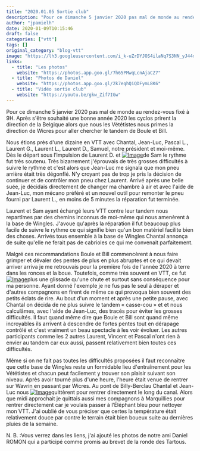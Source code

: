 ```yaml
---
title: "2020.01.05 Sortie club"
description: "Pour ce dimanche 5 janvier 2020 pas mal de monde au rendez-vous fixé à 9H. Après s'être souhaité une bonne année 2020 les cyclos prirent la direction de la Belgique alors que nous les Vététistes nous primes la direction de Wicres pour aller chercher le tandem de Boule et Bill."
author: "jpamielh"
date: 2020-01-09T10:15:46
draft: false
categories: ["vtt"]
tags: []
original_category: "blog-vtt"
image: "https://lh3.googleusercontent.com/i_k-uZrDYJOS4ilaNq7S3NN_yJ44mCDfAiiJZA0a8SM130UfEzSSvKwGWTV-trQXbRJjmcm3UcTME_s-W4ixp5_IZF-FEhpi4S3Qx7DlaF_Vk6xgc-kg6PuvvxcNbA0Z03QTTW6rpQ3h6oACWls49l1OaT0WzyalU_dTNYsjnjlBX9XPrK09Kis-txzKJ03Ne_-lFFMB4E4vLHHDKW7mrJ5BkZHMeIls35ua6wm5cIdZZRDHMiMublfioC3cxvLSV99K6V_Rxx8FeRdgO-08sQPUtqe_oe-LmwYwxQ2btGHSG-BlTwbYQYPTJV2aMV4W8jXBjvPT7zFxWM1B9IPvwVG3g6_qUIfZCHrCHcVacpzmjbfBVFBGHNWaYEpgcIPw4yyg2LBWkma2BtOXDBVWeifJY-lcYXZbof9fiXZPwram0LU5DSEcyx55-5f84zaQYBS3H1vKRdOQTNa7hdetofo3MJbvGJn2znaNZHjkAZjsbLFkqqaBYjGXtrFIvSxahwD8Pa7hn8CpmKkfj0cKp6QQgfIuKP_A82LDyIOf4sM5WKtQJRyU9G1_vImtzbMkfVGyblG7uuNEPQEp-HYf3CZ1GwNXDvglhvPGQy9dN7gVeJORDMeoz-mpf5F37uk-RGwx2g3GxNMSV7iUPtDPOakl47LUUl-OqtNb4OV8h8N6S1T6e36ysuY=s197-no"
links:
  - title: "Les photos"
    website: "https://photos.app.goo.gl/7h65PMwqLcnAjaCZ7"
  - title: "Photos de Daniel"
    website: "https://photos.app.goo.gl/2k7eqhQiQDFymL8K6"
  - title: "Vidéo sortie club"
    website: "https://youtu.be/gkw_Zif7IGw"
---
```


Pour ce dimanche 5 janvier 2020 pas mal de monde au rendez-vous fixé à 9H. Après s'être souhaité une bonne année 2020 les cyclos prirent la direction de la Belgique alors que nous les Vététistes nous primes la direction de Wicres pour aller chercher le tandem de Boule et Bill.

<!--more-->

Nous étions près d'une dizaine en VTT avec Chantal, Jean-Luc, Pascal L., Laurent G., Laurent L., Laurent D., Samuel, notre président et moi-même. Dès le départ sous l’impulsion de Laurent D. et [![Image](https://lh3.googleusercontent.com/LgkosVQiRmWv9Qjmn4-U4LGqvDkF4bfT4fddq_fpc7JDaoxVrp-I4HG3TTEnJvuV5lxzMU18hwYVlpJki4nbq2d6QJ8rnk2FkwcdxHtw1IC5YQg3nht1Yad0YdZyoEfPfFtV_TCyEYY2wyC8XDFBpktLRmpOjAfhJaFIGvVrbdvwMspIs109aPC5x3mKUJd9aS16uO8tRnXLT7FuW-wu44MmPRtJsjRZt1UXshcGHSYfUNT5nAtXWI2KbsXxJyHDaE3y-iU0Y8UVswD-VYM3i8IwOxLS5ldA_8E6rDzGjku1GPETtWNhqZWHGT2_14YwUl5ZXHDYmWhF3sWXzdeb_1PiBNYO7f6pXMqCB__w4U1ca9jliDQVVSq2NX1t3B6NYPeBLYcp0QwbnPa7vK_PsD5_G0246wkPFhpbWHVm0nXdcgIESUMlcEgMa4RimKtrtlBjrigpJs3_OIGJnOMOXo_rS9tvFWcZn0MIEMs54jQSJn3eMhzvHqe0dHZipSQz0lkX1lswd0A6TXAD4YW80_5F2y_KYlOQ4ZamdsXykbw9G44x3OXfqbMWcHiM2FHPjbOPNFY5D0_JyOQi-azFYI-GGGg7ewDIyXS8YZerno0aWNrMVsuz-FRFUaMc4zF_YZhXaopibWDhswxbfmnhD0jgIjXw57X6pkGwCHW-SRHuqWp7nCBXSTjPpgkJYBZjr1teTZCiFgeU7MDjhbrT75QnmExFZb-SQvn187zZ7YvUyp05=s846-no)](https://lh3.googleusercontent.com/LgkosVQiRmWv9Qjmn4-U4LGqvDkF4bfT4fddq_fpc7JDaoxVrp-I4HG3TTEnJvuV5lxzMU18hwYVlpJki4nbq2d6QJ8rnk2FkwcdxHtw1IC5YQg3nht1Yad0YdZyoEfPfFtV_TCyEYY2wyC8XDFBpktLRmpOjAfhJaFIGvVrbdvwMspIs109aPC5x3mKUJd9aS16uO8tRnXLT7FuW-wu44MmPRtJsjRZt1UXshcGHSYfUNT5nAtXWI2KbsXxJyHDaE3y-iU0Y8UVswD-VYM3i8IwOxLS5ldA_8E6rDzGjku1GPETtWNhqZWHGT2_14YwUl5ZXHDYmWhF3sWXzdeb_1PiBNYO7f6pXMqCB__w4U1ca9jliDQVVSq2NX1t3B6NYPeBLYcp0QwbnPa7vK_PsD5_G0246wkPFhpbWHVm0nXdcgIESUMlcEgMa4RimKtrtlBjrigpJs3_OIGJnOMOXo_rS9tvFWcZn0MIEMs54jQSJn3eMhzvHqe0dHZipSQz0lkX1lswd0A6TXAD4YW80_5F2y_KYlOQ4ZamdsXykbw9G44x3OXfqbMWcHiM2FHPjbOPNFY5D0_JyOQi-azFYI-GGGg7ewDIyXS8YZerno0aWNrMVsuz-FRFUaMc4zF_YZhXaopibWDhswxbfmnhD0jgIjXw57X6pkGwCHW-SRHuqWp7nCBXSTjPpgkJYBZjr1teTZCiFgeU7MDjhbrT75QnmExFZb-SQvn187zZ7YvUyp05=s846-no)de Sam le rythme fut très soutenu. Très bizarrement j'éprouvais de très grosses difficultés à suivre le rythme et c'est alors que Jean-Luc me signala que mon pneu arrière était très dégonflé. N'y croyant pas de trop je pris la décision de continuer et de contrôler mon pneu chez Laurent. Arrivé après une belle suée, je décidais directement de changer ma chambre à air et avec l'aide de Jean-Luc, mon mécano préféré et un nouvel outil pour remonter le pneu fourni par Laurent L., en moins de 5 minutes la réparation fut terminée.

Laurent et Sam ayant échangé leurs VTT contre leur tandem nous repartîmes par des chemins inconnus de moi-même qui nous amenèrent à la base de Wingles. J'avoue qu'après la réparation il fut beaucoup plus facile de suivre le rythme ce qui signifie bien qu'un bon matériel facilite bien des choses. Arrivés tous ensemble à la base de Wingles Chantal annonça de suite qu'elle ne ferait pas de cabrioles ce qui me convenait parfaitement.

Malgré ces recommandations Boule et Bill commencèrent à nous faire grimper et dévaler des pentes de plus en plus abruptes et ce qui devait arriver arriva je me retrouvais pour la première fois de l'année 2020 à terre dans les ronces et la boue. Toutefois, comme très souvent en VTT, ce fut [![Image](https://lh3.googleusercontent.com/u_TgeJ4K0BFDY9M1-dhf_lMFnpGoXdHf1nhUSxch1AQoufrlzCog_y5CkM0d8UJoT877-7jSBrSWh3N0lNaNjMJx2aQ3Vo-MqN3TR0ODAT3Bbbw1lsTaAo7e9d8-JLJyszlHEbIHcwvV10XrEczTplmPP5Y6A9MxWhakheZuYZih9Ywj74P7-SSbZHXdGN_zNSNmWxcjDx0BYvnTmD5WI9Z3CAyvUZezYOKPI785xKnfGtMKj1Vf7NrrS7SsPQLqgFUoktm5pGrRGRaIkbNmsYRoinwkT2wjLXmKQ0inVBqXss8uOjqmhwadoLp0DhweH-qlKNWz6z6w5rN4GkRvoSAIczmcJwrE1mmPKQ6bfVIR-N39SBCo16tTSh9mqojAySd8WkZ6H5e0lglyhIx8q9YLqj5YWi1xtoXPQUM1-2hnczHwerIEWJ3Pf9Zw3wrwlftt8Ft7Hqr4WNWaU5tMa_0ezCPW48JLHHlkHoEyij7OtouFMLjjVGbGhHAx4BWvCFJ2pk10XAqnAHm9gWxTYCGrTNbRjZZ6EHwJWo1s0ZJBsWqPU6VZMc4evHtxtaU9qve4oC_xTzFmLKhUY3uHdtn0x28qACZEOEXt6NJ4_SLPcrdsXmScYrXqPuCOgk73zSnL7E9XMbW66eMwuj5dl_phgpY5CN4Syo_k5X96OrBP0L9pnmkCWeBEMQDLv4ngM6jYJR2H4yuzYMs8ZgAm1E-5k3quSDo7SiHmW-LVHEqS0bEq=s797-no)](https://lh3.googleusercontent.com/u_TgeJ4K0BFDY9M1-dhf_lMFnpGoXdHf1nhUSxch1AQoufrlzCog_y5CkM0d8UJoT877-7jSBrSWh3N0lNaNjMJx2aQ3Vo-MqN3TR0ODAT3Bbbw1lsTaAo7e9d8-JLJyszlHEbIHcwvV10XrEczTplmPP5Y6A9MxWhakheZuYZih9Ywj74P7-SSbZHXdGN_zNSNmWxcjDx0BYvnTmD5WI9Z3CAyvUZezYOKPI785xKnfGtMKj1Vf7NrrS7SsPQLqgFUoktm5pGrRGRaIkbNmsYRoinwkT2wjLXmKQ0inVBqXss8uOjqmhwadoLp0DhweH-qlKNWz6z6w5rN4GkRvoSAIczmcJwrE1mmPKQ6bfVIR-N39SBCo16tTSh9mqojAySd8WkZ6H5e0lglyhIx8q9YLqj5YWi1xtoXPQUM1-2hnczHwerIEWJ3Pf9Zw3wrwlftt8Ft7Hqr4WNWaU5tMa_0ezCPW48JLHHlkHoEyij7OtouFMLjjVGbGhHAx4BWvCFJ2pk10XAqnAHm9gWxTYCGrTNbRjZZ6EHwJWo1s0ZJBsWqPU6VZMc4evHtxtaU9qve4oC_xTzFmLKhUY3uHdtn0x28qACZEOEXt6NJ4_SLPcrdsXmScYrXqPuCOgk73zSnL7E9XMbW66eMwuj5dl_phgpY5CN4Syo_k5X96OrBP0L9pnmkCWeBEMQDLv4ngM6jYJR2H4yuzYMs8ZgAm1E-5k3quSDo7SiHmW-LVHEqS0bEq=s797-no)plus une glissade qu'une chute et surtout sans conséquence pour ma personne. Ayant donné l'exemple je ne fus pas le seul à déraper et d'autres compagnons en firent de même ce qui provoqua bien souvent des petits éclats de rire. Au bout d'un moment et après une petite pause, avec Chantal on décida de ne plus suivre le tandem «&nbsp;casse-cou&nbsp;» et et nous calculâmes, avec l'aide de Jean-Luc, des tracés pour éviter les grosses difficultés. Il faut quand même dire que Boule et Bill sont quand même incroyables ils arrivent à descendre de fortes pentes tout en dérapage contrôlé et c'est vraiment un beau spectacle à les voir évoluer. Les autres participants comme les 2 autres Laurent, Vincent et Pascal n'ont rien à envier au tandem car eux aussi, passent relativement bien toutes ces difficultés.

Même si on ne fait pas toutes les difficultés proposées il faut reconnaître que cette base de Wingles reste un formidable lieu d'entraînement pour les Vététistes et chacun peut facilement y trouver son plaisir suivant son niveau. Après avoir tourné plus d'une heure, l'heure était venue de rentrer sur Wavrin en passant par Wicres. Au pont de Billy-Berclau Chantal et Jean-Luc nous [![Image](https://lh3.googleusercontent.com/c-6HJ5VPpJ4Q-aEECZKWtEmq2t5ndDjOvlGvGAVt31IsRjtere0GOyN3IKv-hRcGFpQDHDFEdxEsAwGA2E63I1UYd-trYAasK0Wulvtva68dhV6BDK3zCicyrYcriAXT7KYAgo3LExYdhQC19QRwqwECFYrrJA-O5dzcvbJFYHRoLvXC8oDrxe_YTnZzNcoN6uvfHVX00_W3p4o6LHZnHCt4WdEJrMe9udLf9Kn-vTbVbJcLEfWaQ52_2bwFheGJQQ8i80mIKL_fyse5mA-bSyuZyjImRmVzTDVcKIthpVq1cO9CCVzkOuDcAVTUTrqmBy5TSk1IE6plDOq4ObO2FsIskHXvFq_t1bzt3q_Yev9rNAjhjZyDEUyHcwQGMYE93sKpX6o9rjqJvVmkgPQ5bkpS4Fy_M8NPd_RX2bSBOxSC5lH-GERYAmAmuVk_8qPXd0gfFxmxku_ihfh7c_gQ2WCfytHBkz8oJ1cdnPEOWWjQwxcjKorpl-cccxifnvkatCsMNLxlIRAaw-wK-XCOpoJMOhmYaOdeKJkmuMV4XnTx9qR7bvBcnBjmNmBI1bb17lZ2KFk8uKahuCEEZi5bjmWUqppz0cFx2eRQaMchBMyDtaiLD4BLMmkRGTXkgYA-7LPWyr1soPwN9d9tNXpa8PYi4rnJ1pX79j2QX5-xMTD73wDxuvRrjpO02ognHMZuuhUelqNUUaERRYM_vx7osf2n_vs7xWT8dDYQzXl1Dd-HGhx-=w598-h797-no)](https://lh3.googleusercontent.com/c-6HJ5VPpJ4Q-aEECZKWtEmq2t5ndDjOvlGvGAVt31IsRjtere0GOyN3IKv-hRcGFpQDHDFEdxEsAwGA2E63I1UYd-trYAasK0Wulvtva68dhV6BDK3zCicyrYcriAXT7KYAgo3LExYdhQC19QRwqwECFYrrJA-O5dzcvbJFYHRoLvXC8oDrxe_YTnZzNcoN6uvfHVX00_W3p4o6LHZnHCt4WdEJrMe9udLf9Kn-vTbVbJcLEfWaQ52_2bwFheGJQQ8i80mIKL_fyse5mA-bSyuZyjImRmVzTDVcKIthpVq1cO9CCVzkOuDcAVTUTrqmBy5TSk1IE6plDOq4ObO2FsIskHXvFq_t1bzt3q_Yev9rNAjhjZyDEUyHcwQGMYE93sKpX6o9rjqJvVmkgPQ5bkpS4Fy_M8NPd_RX2bSBOxSC5lH-GERYAmAmuVk_8qPXd0gfFxmxku_ihfh7c_gQ2WCfytHBkz8oJ1cdnPEOWWjQwxcjKorpl-cccxifnvkatCsMNLxlIRAaw-wK-XCOpoJMOhmYaOdeKJkmuMV4XnTx9qR7bvBcnBjmNmBI1bb17lZ2KFk8uKahuCEEZi5bjmWUqppz0cFx2eRQaMchBMyDtaiLD4BLMmkRGTXkgYA-7LPWyr1soPwN9d9tNXpa8PYi4rnJ1pX79j2QX5-xMTD73wDxuvRrjpO02ognHMZuuhUelqNUUaERRYM_vx7osf2n_vs7xWT8dDYQzXl1Dd-HGhx-=w598-h797-no)quittèrent pour rentrer directement le long du canal. Alors que midi approchait je quittais aussi mes compagnons à Marquillies pour rentrer directement car je voulais passer à l’Éléphant bleu pour nettoyer mon VTT. J'ai oublié de vous préciser que certes la température était relativement douce par contre le terrain était bien boueux suite au dernières pluies de la semaine. 

N. B.&nbsp;:Vous verrez dans les liens, j'ai ajouté les photos de notre ami Daniel ROMON qui a participé comme promis au brevet de la ronde des Tartous.